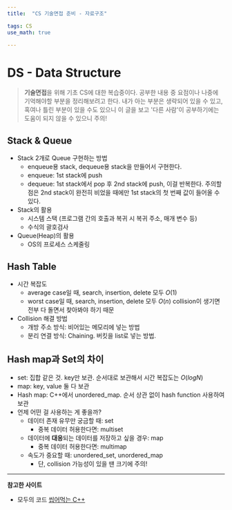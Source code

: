 ```yaml
---
title:	"CS 기술면접 준비 - 자료구조"

tags: CS
use_math: true

---
```

# DS - Data Structure

> **기술면접**을 위해 기초 CS에 대한 복습중이다.
공부한 내용 중 요점이나 나중에 기억해야할 부분을 정리해보려고 한다.
내가 아는 부분은 생략되어 있을 수 있고, 혹여나 틀린 부분이 있을 수도 있으니 이 글을 보고 '다른 사람'이 공부하기에는 도움이 되지 않을 수 있으니 주의!


## Stack & Queue
- Stack 2개로 Queue 구현하는 방법
    - enqueue용 stack, dequeue용 stack을 만들어서 구현한다.
    - enqueue: 1st stack에 push
    - dequeue: 1st stack에서 pop 후 2nd stack에 push, 이걸 반복한다. 주의할 점은 2nd stack이 완전히 비었을 때에만 1st stack의 첫 번째 값이 들어올 수 있다.
- Stack의 활용
    - 시스템 스택 (프로그램 간의 호출과 복귀 시 복귀 주소, 매개 변수 등)
    - 수식의 괄호검사
- Queue(Heap)의 활용
    - OS의 프로세스 스케줄링
    
## Hash Table
- 시간 복잡도
    - average case일 때, search, insertion, delete 모두 $O(1)$
    - worst case일 때, search, insertion, delete 모두 $O(n)$
      collision이 생기면 전부 다 돌면서 찾아봐야 하기 때문
- Collision 해결 방법
    - 개방 주소 방식: 비어있는 메모리에 넣는 방법
    - 분리 연결 방식: Chaining. 버킷을 list로 넣는 방법.
    
## Hash map과 Set의 차이
- set: 집합 같은 것. key만 보관. 순서대로 보관해서 시간 복잡도는 $O(logN)$
- map: key, value 둘 다 보관
- Hash map: C++에서 unordered_map. 순서 상관 없이 hash function 사용하여 보관
- 언제 어떤 걸 사용하는 게 좋을까?
    - 데이터 존재 유무만 궁금할 때: set
        - 중복 데이터 허용한다면: multiset
    - 데이터에 **대응**되는 데이터를 저장하고 싶을 경우: map
        - 중복 데이터 허용한다면: multimap
    - 속도가 중요할 때: unordered_set, unordered_map
        - 단, collision 가능성이 있을 땐 크기에 주의!
        
---

**참고한 사이트**
- 모두의 코드 [씹어먹는 C++](https://modoocode.com/224)
